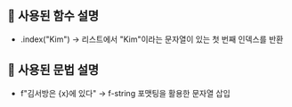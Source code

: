 ## 🔹 사용된 함수 설명
- .index("Kim") → 리스트에서 "Kim"이라는 문자열이 있는 첫 번째 인덱스를 반환

## 🔹 사용된 문법 설명
- f"김서방은 {x}에 있다" → f-string 포맷팅을 활용한 문자열 삽입
